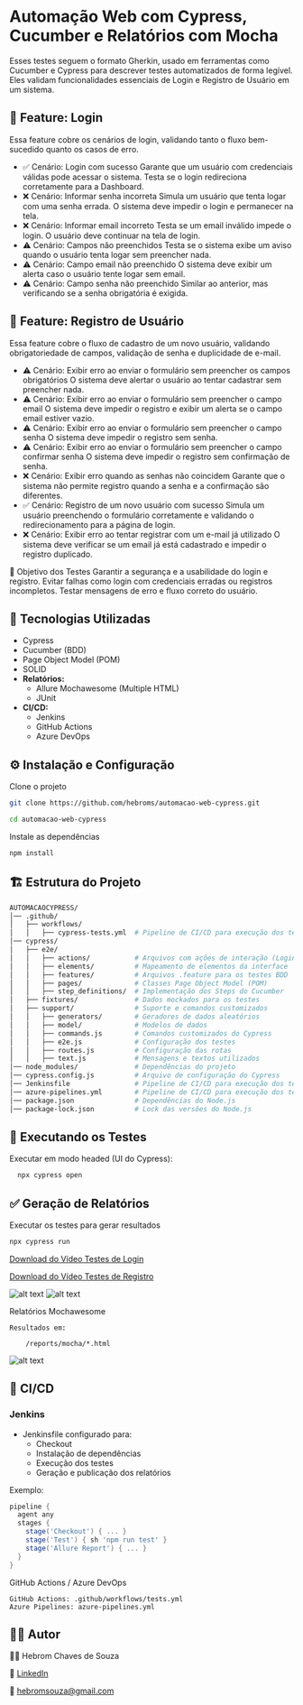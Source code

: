 # Automação Web com Cypress, Cucumber e Relatórios com Mocha
Esses testes seguem o formato Gherkin, usado em ferramentas como Cucumber e Cypress para descrever testes automatizados de forma legível. Eles validam funcionalidades essenciais de Login e Registro de Usuário em um sistema.



## 📌 Feature: Login
Essa feature cobre os cenários de login, validando tanto o fluxo bem-sucedido quanto os casos de erro.

 - ✅ Cenário: Login com sucesso
Garante que um usuário com credenciais válidas pode acessar o sistema.
Testa se o login redireciona corretamente para a Dashboard.
 - ❌ Cenário: Informar senha incorreta
Simula um usuário que tenta logar com uma senha errada.
O sistema deve impedir o login e permanecer na tela.
 - ❌ Cenário: Informar email incorreto
Testa se um email inválido impede o login.
O usuário deve continuar na tela de login.
 - ⚠️ Cenário: Campos não preenchidos
Testa se o sistema exibe um aviso quando o usuário tenta logar sem preencher nada.
 - ⚠️ Cenário: Campo email não preenchido
O sistema deve exibir um alerta caso o usuário tente logar sem email.
 - ⚠️ Cenário: Campo senha não preenchido
Similar ao anterior, mas verificando se a senha obrigatória é exigida.

## 📌 Feature: Registro de Usuário
Essa feature cobre o fluxo de cadastro de um novo usuário, validando obrigatoriedade de campos, validação de senha e duplicidade de e-mail.

 - ⚠️ Cenário: Exibir erro ao enviar o formulário sem preencher os campos obrigatórios
O sistema deve alertar o usuário ao tentar cadastrar sem preencher nada.
 - ⚠️ Cenário: Exibir erro ao enviar o formulário sem preencher o campo email
O sistema deve impedir o registro e exibir um alerta se o campo email estiver vazio.
 - ⚠️ Cenário: Exibir erro ao enviar o formulário sem preencher o campo senha
O sistema deve impedir o registro sem senha.
 - ⚠️ Cenário: Exibir erro ao enviar o formulário sem preencher o campo confirmar senha
O sistema deve impedir o registro sem confirmação de senha.
 - ❌ Cenário: Exibir erro quando as senhas não coincidem
Garante que o sistema não permite registro quando a senha e a confirmação são diferentes.
 - ✅ Cenário: Registro de um novo usuário com sucesso
Simula um usuário preenchendo o formulário corretamente e validando o redirecionamento para a página de login.
 - ❌ Cenário: Exibir erro ao tentar registrar com um e-mail já utilizado
O sistema deve verificar se um email já está cadastrado e impedir o registro duplicado.


🎯 Objetivo dos Testes
Garantir a segurança e a usabilidade do login e registro.
Evitar falhas como login com credenciais erradas ou registros incompletos.
Testar mensagens de erro e fluxo correto do usuário.



## 🔧 Tecnologias Utilizadas

- Cypress
- Cucumber (BDD)
- Page Object Model (POM)
- SOLID
- **Relatórios:**
    - Allure
    Mochawesome (Multiple HTML)
    - JUnit
- **CI/CD:**
    - Jenkins
    - GitHub Actions
    - Azure DevOps

## ⚙️ Instalação e Configuração

Clone o projeto
```bash
git clone https://github.com/hebroms/automacao-web-cypress.git
```
```bash
cd automacao-web-cypress
```
Instale as dependências
```bash
npm install
```

## 🏗️ Estrutura do Projeto

```bash
AUTOMACAOCYPRESS/
│── .github/
│   ├── workflows/
│   │   ├── cypress-tests.yml  # Pipeline de CI/CD para execução dos testes no GitActions
│── cypress/
│   ├── e2e/
│   │   ├── actions/           # Arquivos com ações de interação (Login, Registro, etc.)
│   │   ├── elements/          # Mapeamento de elementos da interface
│   │   ├── features/          # Arquivos .feature para os testes BDD
│   │   ├── pages/             # Classes Page Object Model (POM)
│   │   ├── step_definitions/  # Implementação dos Steps do Cucumber
│   ├── fixtures/              # Dados mockados para os testes
│   ├── support/               # Suporte e comandos customizados
│   │   ├── generators/        # Geradores de dados aleatórios
│   │   ├── model/             # Modelos de dados
│   │   ├── commands.js        # Comandos customizados do Cypress
│   │   ├── e2e.js             # Configuração dos testes
│   │   ├── routes.js          # Configuração das rotas
│   │   ├── text.js            # Mensagens e textos utilizados
│── node_modules/              # Dependências do projeto
│── cypress.config.js          # Arquivo de configuração do Cypress
│── Jenkinsfile                # Pipeline de CI/CD para execução dos testes no Jenkins
│── azure-pipelines.yml        # Pipeline de CI/CD para execução dos testes no Azure
│── package.json               # Dependências do Node.js
│── package-lock.json          # Lock das versões do Node.js
```
## 🚀 Executando os Testes

Executar em modo headed (UI do Cypress):
```bash
  npx cypress open
```
## ✅ Geração de Relatórios

Executar os testes para gerar resultados
```sh
npx cypress run
```
[Download do Vídeo Testes de Login](Login.feature.png)

[Download do Vídeo Testes de Registro](Register.feature.png)

![alt text](image.png)
![alt text](image-1.png)

Relatórios Mochawesome

    Resultados em:

        /reports/mocha/*.html

![alt text](image-2.png)

## 🔄 CI/CD
### Jenkins

- Jenkinsfile configurado para:
    - Checkout
    - Instalação de dependências
    - Execução dos testes
    - Geração e publicação dos relatórios

Exemplo:
```groovy
pipeline {
  agent any
  stages {
    stage('Checkout') { ... }
    stage('Test') { sh 'npm run test' }
    stage('Allure Report') { ... }
  }
}
```
GitHub Actions / Azure DevOps

    GitHub Actions: .github/workflows/tests.yml
    Azure Pipelines: azure-pipelines.yml

## 👨‍💻 Autor

👨‍💻 Hebrom Chaves de Souza

🔗 [LinkedIn](https://www.linkedin.com/in/hebrom-c-s/)

📧 hebromsouza@gmail.com